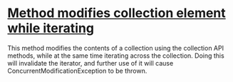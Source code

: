 # [Method modifies collection element while iterating](http://fb-contrib.sourceforge.net/bugdescriptions.html#DWI_MODIFYING_WHILE_ITERATING)

This method modifies the contents of a collection using the collection API methods, while
			at the same time iterating across the collection. Doing this will invalidate the iterator, and further
			use of it will cause ConcurrentModificationException to be thrown.